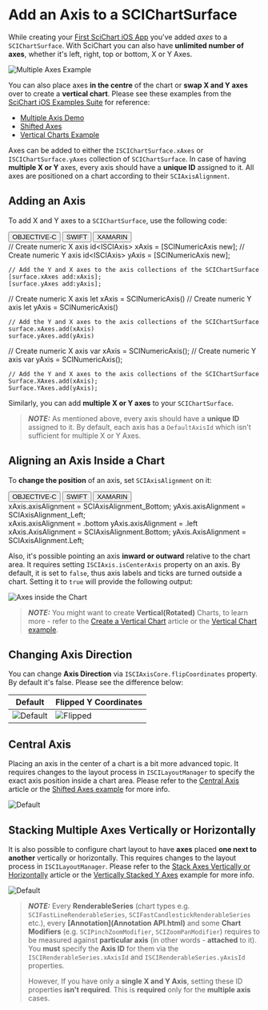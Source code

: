 # Add an Axis to a SCIChartSurface
While creating your [First SciChart iOS App](creating-your-first-scichart-ios-app.html) you've added *axes* to a `SCIChartSurface`. With SciChart you can also have **unlimited number of axes**, whether it's left, right, top or bottom, X or Y Axes.

![Multiple Axes Example](img/axis-2d/multiple-axes-example.png)

You can also place axes **in the centre** of the chart or **swap X and Y axes** over to create a **vertical chart**. Please see these examples from the [SciChart iOS Examples Suite](https://www.scichart.com/examples/ios-chart/) for reference:
- [Multiple Axis Demo](https://www.scichart.com/example/ios-multiple-axis-demo/)
- [Shifted Axes](https://www.scichart.com/example/ios-shifted-axes/)
- [Vertical Charts Example](https://www.scichart.com/example/ios-chart-example-vertical-charts/)

Axes can be added to either the `ISCIChartSurface.xAxes` or `ISCIChartSurface.yAxes` collection of `SCIChartSurface`. In case of having **multiple X or Y** axes, every axis should have a **unique ID** assigned to it. All axes are positioned on a chart according to their `SCIAxisAlignment`.

## Adding an Axis
To add X and Y axes to a `SCIChartSurface`, use the following code:

<div class="code-snippet-tabs">
  <button class="code-snippet-tab" onclick="showCodeFor(event, 'objectivec')">OBJECTIVE-C</button>
  <button class="code-snippet-tab" onclick="showCodeFor(event, 'swift')">SWIFT</button>
  <button class="code-snippet-tab" onclick="showCodeFor(event, 'cs')">XAMARIN</button>
</div>
<div class="code-snippet" id="objectivec">
    // Create numeric X axis
    id&lt;ISCIAxis&gt; xAxis = [SCINumericAxis new];
    // Create numeric Y axis
    id&lt;ISCIAxis&gt; yAxis = [SCINumericAxis new];

    // Add the Y and X axes to the axis collections of the SCIChartSurface
    [surface.xAxes add:xAxis];
    [surface.yAxes add:yAxis];
</div>
<div class="code-snippet" id="swift">
    // Create numeric X axis
    let xAxis = SCINumericAxis()
    // Create numeric Y axis
    let yAxis = SCINumericAxis()

    // Add the Y and X axes to the axis collections of the SCIChartSurface
    surface.xAxes.add(xAxis)
    surface.yAxes.add(yAxis)
</div>
<div class="code-snippet" id="cs">
    // Create numeric X axis
    var xAxis = SCINumericAxis();
    // Create numeric Y axis
    var yAxis = SCINumericAxis();

    // Add the Y and X axes to the axis collections of the SCIChartSurface
    Surface.XAxes.add(xAxis);
    Surface.YAxes.add(yAxis);
</div>

Similarly, you can add **multiple X or Y axes** to your `SCIChartSurface`. 

> **_NOTE:_** As mentioned above, every axis should have a **unique ID** assigned to it. By default, each axis has a `DefaultAxisId` which isn't sufficient for multiple X or Y Axes.

## Aligning an Axis Inside a Chart
To **change the position** of an axis, set `SCIAxisAlignment` on it:

<div class="code-snippet-tabs">
  <button class="code-snippet-tab" onclick="showCodeFor(event, 'objectivec')">OBJECTIVE-C</button>
  <button class="code-snippet-tab" onclick="showCodeFor(event, 'swift')">SWIFT</button>
  <button class="code-snippet-tab" onclick="showCodeFor(event, 'cs')">XAMARIN</button>
</div>
<div class="code-snippet" id="objectivec">
    xAxis.axisAlignment = SCIAxisAlignment_Bottom;
    yAxis.axisAlignment = SCIAxisAlignment_Left;
</div>
<div class="code-snippet" id="swift">
    xAxis.axisAlignment = .bottom
    yAxis.axisAlignment = .left
</div>
<div class="code-snippet" id="cs">
    xAxis.AxisAlignment = SCIAxisAlignment.Bottom;
    yAxis.AxisAlignment = SCIAxisAlignment.Left;
</div>

Also, it's possible pointing an axis **inward or outward** relative to the chart area. It requires setting `ISCIAxis.isCenterAxis` property on an axis. By default, it is set to `false`, thus axis labels and ticks are turned outside a chart. Setting it to `true` will provide the following output:

![Axes inside the Chart](img/axis-2d/axes-inside-the-chart.png)

> **_NOTE:_** You might want to create **Vertical(Rotated)** Charts, to learn more - refer to the [Create a Vertical Chart](axis-alignment---create-a-vertical-chart.html) article or the [Vertical Chart example](https://www.scichart.com/example/ios-chart-example-vertical-charts/).

## Changing Axis Direction
You can change **Axis Direction** via `ISCIAxisCore.flipCoordinates` property. By default it's false. Please see the difference below:

| **Default**                                       | **Flipped Y Coordinates**                                   |
| ------------------------------------------------- | ----------------------------------------------------------- |
| ![Default](img/axis-2d/impulse-chart-example.png) | ![Flipped](img/axis-2d/impulse-chart-example-y-flipped.png) |

## Central Axis
Placing an axis in the center of a chart is a bit more advanced topic. It requires changes to the layout process in `ISCILayoutManager` to specify the exact axis position inside a chart area. Please refer to the [Central Axis](axis-layout---central-axis.html) article or the [Shifted Axes example]() for more info.

![Default](img/axis-2d/shifted-axes-example.png)

## Stacking Multiple Axes Vertically or Horizontally
It is also possible to configure chart layout to have **axes** placed **one next to another** vertically or horizontally. This requires changes to the layout process in `ISCILayoutManager`. Please refer to the [Stack Axes Vertically or Horizontally](axis-layout---stack-axes-vertically-or-horizontally.html) article or the [Vertically Stacked Y Axes]() example for more info.

![Default](img/axis-2d/vertically-stacked-axes-example.png)

> **_NOTE:_** Every **RenderableSeries** (chart types e.g. `SCIFastLineRenderableSeries`, `SCIFastCandlestickRenderableSeries` etc.), every **[Annotation](Annotation API.html)** and some **Chart Modifiers** (e.g. `SCIPinchZoomModifier`, `SCIZoomPanModifier`) requires to be measured against **particular axis** (in other words - **attached** to it). You **must** specify the **Axis ID** for them via the `ISCIRenderableSeries.xAxisId` and `ISCIRenderableSeries.yAxisId` properties.
>
> However, If you have only a **single X and Y Axis**, setting these ID properties **isn't required**. This is **required** only for the **multiple axis** cases.
